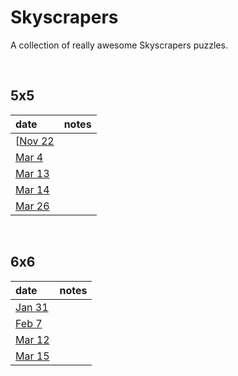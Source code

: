 # Skyscrapers

A collection of really awesome Skyscrapers puzzles.


<br>


## 5x5

| date | notes |
| :--- | :---- |
| [[Nov 22](www.brainbashers.com/p228337)
| [Mar 4](https://www.brainbashers.com/showskyscrapers.asp?date=0304&size=5&diff=3) | |
| [Mar 13](https://www.brainbashers.com/showskyscrapers.asp?date=0313&size=5&diff=3) | |
| [Mar 14](https://www.brainbashers.com/showskyscrapers.asp?date=0314&size=5&diff=3) | |
| [Mar 26](https://www.brainbashers.com/showskyscrapers.asp?date=0326&size=5&diff=3) | |


<br>


## 6x6

| date | notes |
| :--- | :---- |
| [Jan 31](https://www.brainbashers.com/showskyscrapers.asp?date=0131&size=6&diff=3) | |
| [Feb 7](https://www.brainbashers.com/showskyscrapers.asp?date=0207&size=6&diff=3) | |
| [Mar 12](https://www.brainbashers.com/showskyscrapers.asp?date=0312&size=6&diff=3) | |
| [Mar 15](https://www.brainbashers.com/showskyscrapers.asp?date=0315&size=6&diff=3) | |

